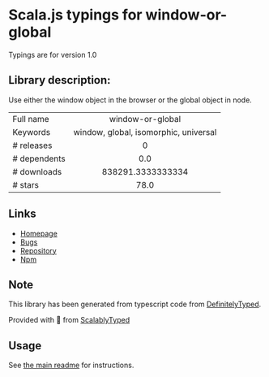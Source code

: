 
# Scala.js typings for window-or-global

Typings are for version 1.0

## Library description:
Use either the window object in the browser or the global object in node.

|                    |                 |
| ------------------ | :-------------: |
| Full name          | window-or-global |
| Keywords           | window, global, isomorphic, universal |
| # releases         | 0 |
| # dependents       | 0.0 |
| # downloads        | 838291.3333333334 |
| # stars            | 78.0 |

## Links
- [Homepage](https://github.com/purposeindustries/window-or-global#readme)
- [Bugs](https://github.com/purposeindustries/window-or-global/issues)
- [Repository](https://github.com/purposeindustries/window-or-global)
- [Npm](https://www.npmjs.com/package/window-or-global)
    


## Note
This library has been generated from typescript code from [DefinitelyTyped](https://definitelytyped.org).

Provided with :purple_heart: from [ScalablyTyped](https://github.com/oyvindberg/ScalablyTyped)

## Usage
See [the main readme](../../readme.md) for instructions.



